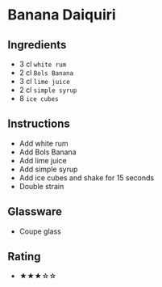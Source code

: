 # Banana Daiquiri

## Ingredients
- 3 cl `white rum`
- 2 cl `Bols Banana`
- 3 cl `lime juice`
- 2 cl `simple syrup`
- 8 `ice cubes`

## Instructions
- Add white rum
- Add Bols Banana
- Add lime juice
- Add simple syrup
- Add ice cubes and shake for 15 seconds
- Double strain

## Glassware
- Coupe glass

## Rating
- ★★★☆☆